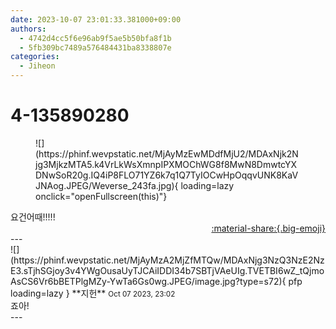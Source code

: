 ```yaml
---
date: 2023-10-07 23:01:33.381000+09:00
authors:
  - 4742d4cc5f6e96ab9f5ae5b50bfa8f1b
  - 5fb309bc7489a576484431ba8338807e
categories:
  - Jiheon
---
```


# 4-135890280

<div class="post-container" markdown="1">
<div class="content-container md-sidebar__scrollwrap" markdown="1">


<figure markdown="1">
![](https://phinf.wevpstatic.net/MjAyMzEwMDdfMjU2/MDAxNjk2Njg3MjkzMTA5.k4VrLkWsXmnpIPXMOChWG8f8MwN8DmwtcYXDNwSoR20g.IQ4iP8FLO71YZ6k7q1Q7TyIOCwHpOqqvUNK8KaVJNAog.JPEG/Weverse_243fa.jpg){ loading=lazy onclick="openFullscreen(this)"}
</figure>
요건어때!!!!!

</div>
</div>

<div style="text-align: right;" markdown="1">
<a href="https://weverse.io/fromis9/fanpost/4-135890280" style="text-align: right;">:material-share:{.big-emoji}</a>
</div>
---

<div class="comments-container md-sidebar__scrollwrap" markdown="1">
<div class="comment" markdown="1">
<div class='id-container' markdown="1">
![](https://phinf.wevpstatic.net/MjAyMzA2MjZfMTQw/MDAxNjg3NzQ3NzE2NzE3.sTjhSGjoy3v4YWgOusaUyTJCAiIDDI34b7SBTjVAeUIg.TVETBI6wZ_tQjmoAsCS6Vr6bBETPlgMZy-YwTa6Gs0wg.JPEG/image.jpg?type=s72){ pfp loading=lazy }
**<span class="artist">지헌</span>** <small>Oct 07 2023, 23:02</small><br>
</div>
<div class='comment-body' markdown="1">
죠아! 
</div>
</div>
</div>
---
